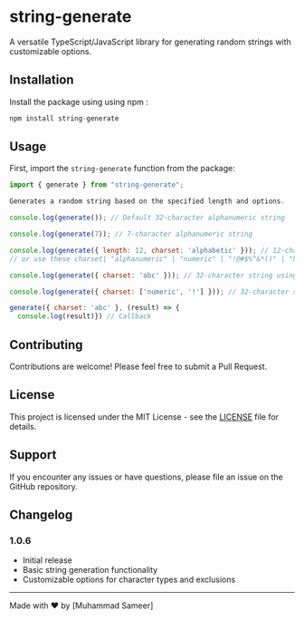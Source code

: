 # string-generate

A versatile TypeScript/JavaScript library for generating random strings with customizable options.

## Installation

Install the package using using npm :

```javascript
npm install string-generate
```

## Usage

First, import the `string-generate` function from the package:

```javascript
import { generate } from "string-generate";

Generates a random string based on the specified length and options.

console.log(generate()); // Default 32-character alphanumeric string

console.log(generate(7)); // 7-character alphanumeric string

console.log(generate({ length: 12, charset: 'alphabetic' })); // 12-character alphabetic string
// or use these charset| "alphanumeric" | "numeric" | "!@#$%^&*()" | "hex"

console.log(generate({ charset: 'abc' })); // 32-character string using only 'a', 'b', and 'c'

console.log(generate({ charset: ['numeric', '!'] })); // 32-character string using numbers and '!'

generate({ charset: 'abc' }, (result) => {
  console.log(result)}) // Callback
```

## Contributing

Contributions are welcome! Please feel free to submit a Pull Request.

## License

This project is licensed under the MIT License - see the [LICENSE](LICENSE) file for details.

## Support

If you encounter any issues or have questions, please file an issue on the GitHub repository.

## Changelog

### 1.0.6

- Initial release
- Basic string generation functionality
- Customizable options for character types and exclusions

---

Made with ❤️ by [Muhammad Sameer]
